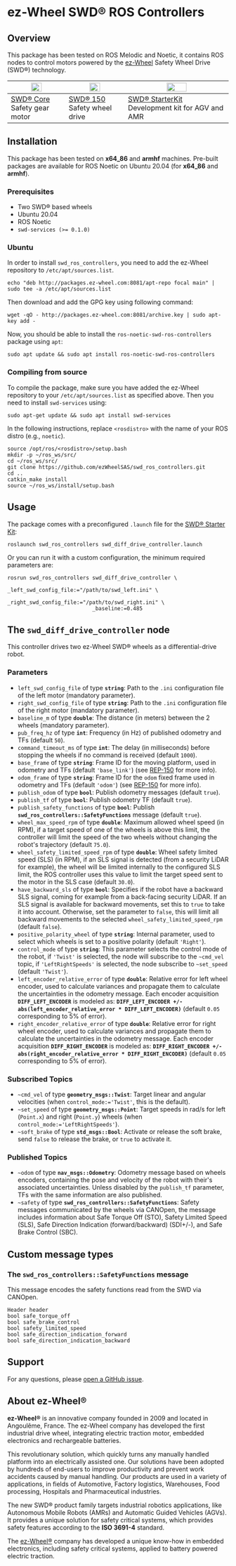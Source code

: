# ez-Wheel SWD® ROS Controllers

## Overview

This package has been tested on ROS Melodic and Noetic, it contains ROS nodes to control motors powered by the [ez-Wheel](https://www.ez-wheel.com) Safety Wheel Drive (SWD®) technology.

| <img src="https://www.ez-wheel.com/storage/image-product/visuels-swd-core-2-0-0.png" width="45%"></img> | <img src="https://www.ez-wheel.com/storage/image-product/roue-electrique-swd-150-2-0-0-0.png" width="45%"></img> | <img src="https://www.ez-wheel.com/storage/image-product/starterkit-ez-wheel-web-0-0-0.png" width="45%"></img>       |
| ------------------------------------------------------------------------------------------------------- | ---------------------------------------------------------------------------------------------------------------- | -------------------------------------------------------------------------------------------------------------------- |
| [SWD® Core](https://www.ez-wheel.com/en/safety-gear-motor) <br />Safety gear motor                      | [SWD® 150](https://www.ez-wheel.com/en/swd-150-safety-wheel-drive) <br />Safety wheel drive                      | [SWD® StarterKit](https://www.ez-wheel.com/en/development-kit-for-agv-and-amr) <br />Development kit for AGV and AMR |

## Installation

This package has been tested on **x64_86** and **armhf** machines.
Pre-built packages are available for ROS Noetic on Ubuntu 20.04 (for **x64_86** and **armhf**).

### Prerequisites

- Two SWD® based wheels
- Ubuntu 20.04
- ROS Noetic
- `swd-services (>= 0.1.0)`

### Ubuntu

In order to install `swd_ros_controllers`, you need to add the ez-Wheel repository to `/etc/apt/sources.list`.

```shell
echo "deb http://packages.ez-wheel.com:8081/apt-repo focal main" | sudo tee -a /etc/apt/sources.list
```

Then download and add the GPG key using following command:

```shell
wget -qO - http://packages.ez-wheel.com:8081/archive.key | sudo apt-key add -
```

Now, you should be able to install the `ros-noetic-swd-ros-controllers` package using `apt`:

```shell
sudo apt update && sudo apt install ros-noetic-swd-ros-controllers
```

### Compiling from source

To compile the package, make sure you have added the ez-Wheel repository to your `/etc/apt/sources.list` as specified above.
Then you need to install `swd-services` using:

```shell
sudo apt-get update && sudo apt install swd-services
```

In the following instructions, replace `<rosdistro>` with the name of your ROS distro (e.g., `noetic`).

```shell
source /opt/ros/<rosdistro>/setup.bash
mkdir -p ~/ros_ws/src/
cd ~/ros_ws/src/
git clone https://github.com/ezWheelSAS/swd_ros_controllers.git
cd ..
catkin_make install
source ~/ros_ws/install/setup.bash
```

## Usage

The package comes with a preconfigured `.launch` file for the [SWD® Starter Kit](https://www.ez-wheel.com/en/development-kit-for-agv-and-amr):

```shell
roslaunch swd_ros_controllers swd_diff_drive_controller.launch
```

Or you can run it with a custom configuration, the minimum required parameters are:

```shell
rosrun swd_ros_controllers swd_diff_drive_controller \
                           _left_swd_config_file:="/path/to/swd_left.ini" \
                           _right_swd_config_file:="/path/to/swd_right.ini" \
                           _baseline:=0.485
```

## The `swd_diff_drive_controller` node

This controller drives two ez-Wheel SWD® wheels as a differential-drive robot.

### Parameters

- `left_swd_config_file` of type **`string`**: Path to the `.ini` configuration file of the left motor (mandatory parameter).
- `right_swd_config_file` of type **`string`**: Path to the `.ini` configuration file of the right motor (mandatory parameter).
- `baseline_m` of type **`double`**: The distance (in meters) between the 2 wheels (mandatory parameter).
- `pub_freq_hz` of type **`int`**: Frequency (in Hz) of published odometry and TFs (default `50`).
- `command_timeout_ms` of type **`int`**: The delay (in milliseconds) before stopping the wheels if no command is received (default `1000`).
- `base_frame` of type **`string`**: Frame ID for the moving platform, used in odometry and TFs (default `'base_link'`) (see [REP-150](https://www.ros.org/reps/rep-0105.html) for more info).
- `odom_frame` of type **`string`**: Frame ID for the `odom` fixed frame used in odometry and TFs (default `'odom'`) (see [REP-150](https://www.ros.org/reps/rep-0105.html) for more info).
- `publish_odom` of type **`bool`**: Publish odometry messages (default `true`).
- `publish_tf` of type **`bool`**: Publish odometry TF (default `true`).
- `publish_safety_functions` of type **`bool`**: Publish **`swd_ros_controllers::SafetyFunctions`** message (default `true`).
- `wheel_max_speed_rpm` of type **`double`**: Maximum allowed wheel speed (in RPM), if a target speed of one of the wheels is above this limit, the controller will limit the speed of the two wheels without changing the robot's trajectory (default `75.0`).
- `wheel_safety_limited_speed_rpm` of type **`double`**: Wheel safety limited speed (SLS) (in RPM), if an SLS signal is detected (from a security LiDAR for example), the wheel will be limited internally to the configured SLS limit, the ROS controller uses this value to limit the target speed sent to the motor in the SLS case (default `30.0`).
- `have_backward_sls` of type **`bool`**: Specifies if the robot have a backward SLS signal, coming for example from a back-facing security LiDAR. If an SLS signal is available for backward movements, set this to `true` to take it into account. Otherwise, set the parameter to `false`, this will limit all backward movements to the selected `wheel_safety_limited_speed_rpm` (default `false`).
- `positive_polarity_wheel` of type **`string`**: Internal parameter, used to select which wheels is set to a positive polarity (default `'Right'`).
- `control_mode` of type **`string`**: This parameter selects the control mode of the robot, if `'Twist'` is selected, the node will subscribe to the `~cmd_vel` topic, if `'LeftRightSpeeds'` is selected, the node subscribe to `~set_speed` (default `'Twist'`).
- `left_encoder_relative_error` of type **`double`**: Relative error for left wheel encoder, used to calculate variances and propagate them to calculate the uncertainties in the odometry message. Each encoder acquisition **`DIFF_LEFT_ENCODER`** is modeled as: **`DIFF_LEFT_ENCODER +/- abs(left_encoder_relative_error * DIFF_LEFT_ENCODER)`** (default `0.05` corresponding to 5% of error).
- `right_encoder_relative_error` of type **`double`**: Relative error for right wheel encoder, used to calculate variances and propagate them to calculate the uncertainties in the odometry message. Each encoder acquisition **`DIFF_RIGHT_ENCODER`** is modeled as: **`DIFF_RIGHT_ENCODER +/- abs(right_encoder_relative_error * DIFF_RIGHT_ENCODER)`** (default `0.05` corresponding to 5% of error).

### Subscribed Topics

- `~cmd_vel` of type **`geometry_msgs::Twist`**: Target linear and angular velocities (when `control_mode:='Twist'`, this is the default).
- `~set_speed` of type **`geometry_msgs::Point`**: Target speeds in rad/s for left (`Point.x`) and right (`Point.y`) wheels (when `control_mode:='LeftRightSpeeds'`).
- `~soft_brake` of type **`std_msgs::Bool`**: Activate or release the soft brake, send `false` to release the brake, or `true` to activate it.

### Published Topics

- `~odom` of type **`nav_msgs::Odometry`**: Odometry message based on wheels encoders, containing the pose and velocity of the robot with their's associated uncertainties. Unless disabled by the `publish_tf` parameter, TFs with the same information are also published.
- `~safety` of type **`swd_ros_controllers::SafetyFunctions`**: Safety messages communicated by the wheels via CANOpen, the message includes information about Safe Torque Off (STO), Safety Limited Speed (SLS), Safe Direction Indication (forward/backward) (SDI+/-), and Safe Brake Control (SBC).

## Custom message types

### The `swd_ros_controllers::SafetyFunctions` message

This message encodes the safety functions read from the SWD via CANOpen.

```
Header header
bool safe_torque_off
bool safe_brake_control
bool safety_limited_speed
bool safe_direction_indication_forward
bool safe_direction_indication_backward
```

## Support

For any questions, please [open a GitHub issue](https://github.com/ezWheelSAS/swd_ros_controllers/issues).

## About ez-Wheel®

**ez-Wheel®** is an innovative company founded in 2009 and located in Angoulême, France.
The ez-Wheel company has developed the first industrial drive wheel, integrating electric traction motor, embedded electronics and rechargeable batteries.

This revolutionary solution, which quickly turns any manually handled platform into an electrically assisted one.
Our solutions have been adopted by hundreds of end-users to improve productivity and prevent work accidents caused by manual handling.
Our products are used in a variety of applications, in fields of Automotive, Factory logistics, Warehouses, Food processing, Hospitals and Pharmaceutical industries.

The new SWD® product family targets industrial robotics applications, like Autonomous Mobile Robots (AMRs) and Automatic Guided Vehicles (AGVs).
It provides a unique solution for safety critical systems, which provides safety features according to the **ISO 3691-4** standard.

The [ez-Wheel®](https://www.ez-wheel.com) company has developed a unique know-how in embedded electronics, including safety critical systems, applied to battery powered electric traction.
